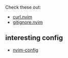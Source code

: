 Check these out:

- [curl.nvim](https://github.com/oysandvik94/curl.nvim)
- [gitignore.nvim](https://github.com/wintermute-cell/gitignore.nvim)

## interesting config

- [nvim-config](https://github.com/kohane27/nvim-config/blob/main/lua/plugins/gp.lua)
